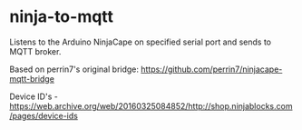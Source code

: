 # ninja-to-mqtt

Listens to the Arduino NinjaCape on specified serial port and sends to MQTT broker.

Based on perrin7's original bridge: https://github.com/perrin7/ninjacape-mqtt-bridge

Device ID's - 
https://web.archive.org/web/20160325084852/http://shop.ninjablocks.com/pages/device-ids
